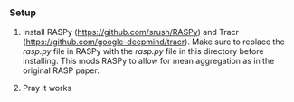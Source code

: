 ### Setup

1. Install RASPy (https://github.com/srush/RASPy) and Tracr (https://github.com/google-deepmind/tracr). Make sure to replace the _rasp.py_ file in RASPy with the _rasp.py_ file in this directory before installing. This mods RASPy to allow for mean aggregation as in the original RASP paper.

2. Pray it works
